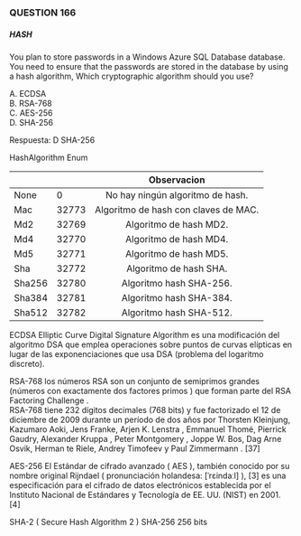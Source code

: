 ### QUESTION 166 

##### HASH

You plan to store passwords in a Windows Azure SQL Database database.
You need to ensure that the passwords are stored in the database by using a hash algorithm,
Which cryptographic algorithm should you use? 


A. ECDSA  
B. RSA-768  
C. AES-256  
D. SHA-256  


Respuesta: D  SHA-256

HashAlgorithm Enum


|  |   | Observacion
| :--- | --- | :---:
| None| 	0 | 	No hay ningún algoritmo de hash.
| Mac | 	32773 | 	Algoritmo de hash con claves de MAC.
| Md2 | 	32769 | 	Algoritmo de hash MD2.
| Md4 | 	32770 | 	Algoritmo de hash MD4.
| Md5 | 	32771 | 	Algoritmo de hash MD5.
| Sha | 	32772 | 	Algoritmo de hash SHA.
| Sha256 | 	32780 | 	Algoritmo hash SHA-256.
| Sha384 | 	32781 | 	Algoritmo hash SHA-384.
| Sha512 | 	32782 | 	Algoritmo hash SHA-512.


 
 
   

  




ECDSA Elliptic Curve Digital Signature Algorithm es una modificación del algoritmo DSA que emplea operaciones sobre puntos de curvas elípticas en lugar de las exponenciaciones que usa DSA (problema del logaritmo discreto).  

RSA-768 los números RSA son un conjunto de semiprimos grandes (números con exactamente dos factores primos ) que forman parte del RSA Factoring Challenge .  
RSA-768 tiene 232 dígitos decimales (768 bits) y fue factorizado el 12 de diciembre de 2009 durante un período de dos años por Thorsten Kleinjung, Kazumaro Aoki, Jens Franke, Arjen K. Lenstra , Emmanuel Thomé, Pierrick Gaudry, Alexander Kruppa , Peter Montgomery , Joppe W. Bos, Dag Arne Osvik, Herman te Riele, Andrey Timofeev y Paul Zimmermann . [37] 

AES-256 El Estándar de cifrado avanzado ( AES ), también conocido por su nombre original Rijndael ( pronunciación holandesa: [ˈrɛindaːl] ), [3] es una especificación para el cifrado de datos electrónicos establecida por el Instituto Nacional de Estándares y Tecnología de EE. UU. (NIST) en 2001. [4]  

SHA-2 ( Secure Hash Algorithm 2 ) SHA-256 256 bits  


